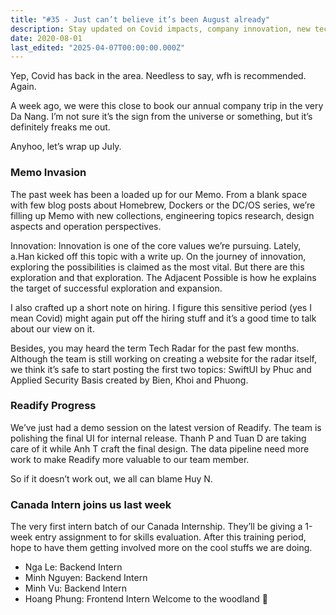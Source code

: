 ```yaml
---
title: "#35 - Just can’t believe it’s been August already"
description: Stay updated on Covid impacts, company innovation, new tech topics like SwiftUI and security, Readify app progress, and welcome our first Canada internship batch.
date: 2020-08-01
last_edited: "2025-04-07T00:00:00.000Z"
---
```


Yep, Covid has back in the area. Needless to say, wfh is recommended. Again.

A week ago, we were this close to book our annual company trip in the very Da Nang. I’m not sure it’s the sign from the universe or something, but it’s definitely freaks me out.

Anyhoo, let’s wrap up July.

### Memo Invasion

The past week has been a loaded up for our Memo. From a blank space with few blog posts about Homebrew, Dockers or the DC/OS series, we’re filling up Memo with new collections, engineering topics research, design aspects and operation perspectives.

Innovation: Innovation is one of the core values we’re pursuing. Lately, a.Han kicked off this topic with a write up. On the journey of innovation, exploring the possibilities is claimed as the most vital. But there are this exploration and that exploration. The Adjacent Possible is how he explains the target of successful exploration and expansion.

I also crafted up a short note on hiring. I figure this sensitive period (yes I mean Covid) might again put off the hiring stuff and it’s a good time to talk about our view on it.

Besides, you may heard the term Tech Radar for the past few months. Although the team is still working on creating a website for the radar itself, we think it’s safe to start posting the first two topics: SwiftUI by Phuc and Applied Security Basis created by Bien, Khoi and Phuong.

### Readify Progress

We’ve just had a demo session on the latest version of Readify. The team is polishing the final UI for internal release. Thanh P and Tuan D are taking care of it while Anh T craft the final design. The data pipeline need more work to make Readify more valuable to our team member.

So if it doesn’t work out, we all can blame Huy N.

### Canada Intern joins us last week

The very first intern batch of our Canada Internship. They’ll be giving a 1-week entry assignment to for skills evaluation. After this training period, hope to have them getting involved more on the cool stuffs we are doing.

- Nga Le: Backend Intern
- Minh Nguyen: Backend Intern
- Minh Vu: Backend Intern
- Hoang Phung: Frontend Intern
  Welcome to the woodland 💪


